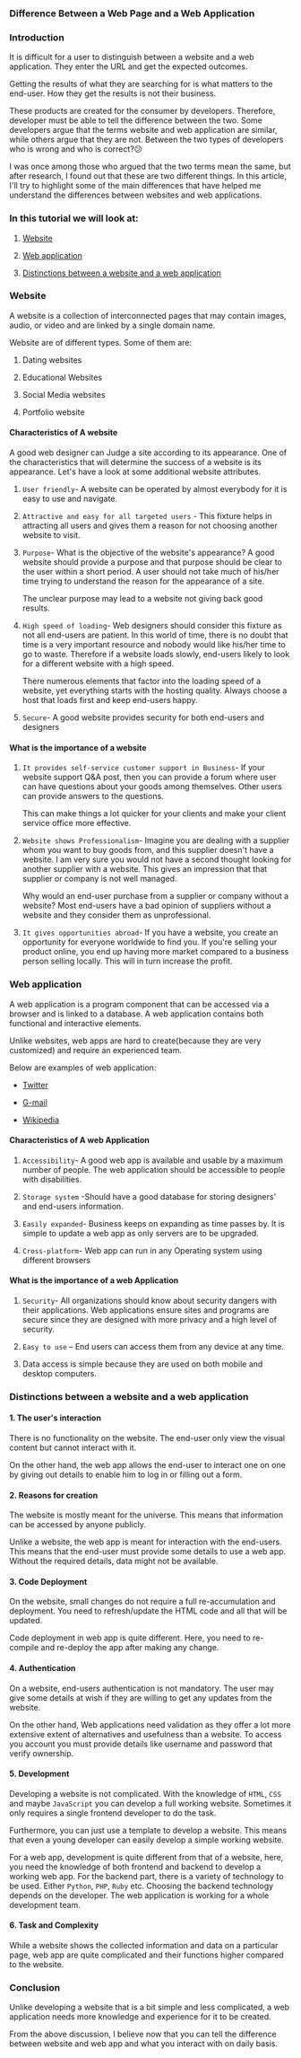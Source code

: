 ### Difference Between a Web Page and a Web Application

### Introduction

It is difficult for a user to distinguish between a website and a web application. They enter the URL and get the expected outcomes.

Getting the results of what they are searching for is what matters to the end-user. How they get the results is not their business.

These products are created for the consumer by developers. Therefore, developer must be able to tell the difference between the two. Some developers argue that the terms website and web application are similar, while others argue that they are not. Between the two types of developers who is wrong and who is correct?😕

I was once among those who argued that the two terms mean the same, but after research, I found out that these are two different things. In this article, I'll try to highlight some of the main differences that have helped me understand the differences between websites and web applications.

### In this tutorial we will look at:

1. [Website](#website)

2. [Web application](#web-application)

3. [Distinctions between a website and a web application](#distinctions-between-a-website-and-a-web-application)

### Website

A website is a collection of interconnected pages that may contain images, audio, or video and are linked by a single domain name.

Website are of different types. Some of them are:

1. Dating websites

2. Educational Websites

3. Social Media websites

4. Portfolio website

#### Characteristics of A website

A good web designer can Judge a site according to its appearance. One of the characteristics that will determine the success of a website is its appearance. Let's have a look at some additional website attributes.
 1. ``User friendly``- A website can be operated by almost everybody for it is easy to use and navigate.

2. ``Attractive and easy for all targeted users`` - This fixture helps in attracting all users and gives them a reason for not choosing another website to visit.

3. ``Purpose``- What is the objective of the website's appearance? A good website should provide a purpose and that purpose should be clear to the user within a short period. A user should not take much of his/her time trying to understand the reason for the appearance of a site.

   The unclear purpose may lead to a website not giving back good results.
 
4. ``High speed of loading``- Web designers should consider this fixture as not all end-users are patient. In this world of time, there is no doubt that time is a very important resource and nobody would like his/her time to go to waste. Therefore if a website loads slowly, end-users likely to look for a different website with a high speed.

    There numerous elements that factor into the loading speed of a website, yet everything starts with the hosting quality. Always choose a host that loads first and keep end-users happy.

5. ``Secure``- A good website provides security for both end-users and designers 

#### What is the importance of a website

1. ``It provides self-service customer support in Business``- If your website support Q&A post, then you can provide a forum where user can have questions about your goods among themselves. Other users can provide answers to the questions.

   This can make things a lot quicker for your clients and make your client service office more effective.

2. ``Website shows Professionalism``- Imagine you are dealing with a supplier whom you want to buy goods from, and this supplier doesn't have a website. I am very sure you would not have a second thought looking for another supplier with a website. This gives an impression that that supplier or company is not well managed.

   Why would an end-user purchase from a supplier or company without a website? Most end-users have a bad opinion of suppliers without a website and they consider them as unprofessional.

3. ``It gives opportunities abroad``- If you have a website, you create an opportunity for everyone worldwide to find you. If you're selling your product online, you end up having more market compared to a business person selling locally. This will in turn increase the profit. 

### Web application

A web application is a program component that can be accessed via a browser and is linked to a database. A web application contains both functional and interactive elements.

Unlike websites, web apps are hard to create(because they are very customized) and require an experienced team.

Below are examples of web application:

- [Twitter](https://twitter.com/?lang=en)

- [G-mail](https://mail.google.com/)

- [Wikipedia](https://www.wikipedia.org/)

#### Characteristics of A web Application

1. ``Accessibility``- A good web app is available and usable by a maximum number of people. The web application should be accessible to people with disabilities.

2. ``Storage system`` -Should have a good database for storing designers' and end-users information.

3. ``Easily expanded``- Business keeps on expanding as time passes by. It is simple to update a web app as only servers are to be upgraded.

4. `Cross-platform`- Web app can run in any Operating system using different browsers

#### What is the importance of a web Application

1. `Security`- All organizations should know about security dangers with their applications. Web applications ensure sites and programs are secure since they are designed with more privacy and a high level of security. 

 2.  ``Easy to use`` – End users can access them from any device at any time. 

3.  Data access is simple because they are used on both mobile and desktop computers. 

### Distinctions between a website and a web application

#### 1. The user's interaction

There is no functionality on the website. The end-user only view the visual content but cannot interact with it. 

On the other hand, the web app allows the end-user to interact one on one by giving out details to enable him to log in or filling out a form.

#### 2. Reasons for creation

 The website is mostly meant for the universe. This means that information can be accessed by anyone publicly.

Unlike a website, the web app is meant for interaction with the end-users. This means that the end-user must provide some details to use a web app. Without the required details, data might not be available.

#### 3. Code Deployment

On the website, small changes do not require a full re-accumulation and deployment. You need to refresh/update the HTML code and all that will be updated. 

Code deployment in web app is quite different. Here, you need to re-compile and re-deploy the app after making any change.

#### 4. Authentication

On a website, end-users authentication is not mandatory. The user may give some details at wish if they are willing to get any updates from the website.

 On the other hand, Web applications need validation as they offer a lot more extensive extent of alternatives and usefulness than a website. To access you account you must provide details like username and password that verify ownership.

#### 5. Development

Developing a website is not complicated. With the knowledge of `HTML`, `CSS` and maybe `JavaScript` you can develop a full working website. Sometimes it only requires a single frontend developer to do the task.

Furthermore, you can just use a template to develop a website. This means that even a young developer can easily develop a simple working website.

For a web app, development is quite different from that of a website, here, you need the knowledge of both frontend and backend to develop a working web app. For the backend part, there is a variety of technology to be used. Either ``Python``, `PHP`, `Ruby` etc. Choosing the backend technology depends on the developer. The web application is working for a whole development team.  

#### 6. Task and Complexity

While a website shows the collected information and data on a particular page, web app are quite complicated and their functions higher compared to the website.

### Conclusion

Unlike developing a website that is a bit simple and less complicated, a web application needs more knowledge and experience for it to be created.

From the above discussion, I believe now that you can tell the difference between website and web app and what you interact with on daily basis.
